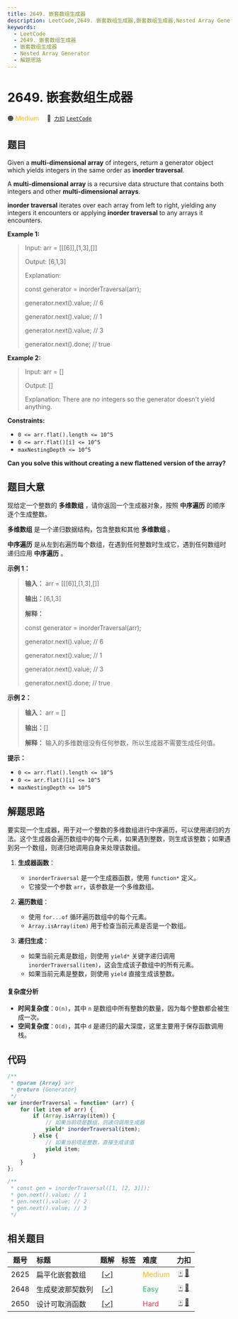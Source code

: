 ```yaml
---
title: 2649. 嵌套数组生成器
description: LeetCode,2649. 嵌套数组生成器,嵌套数组生成器,Nested Array Generator,解题思路
keywords:
  - LeetCode
  - 2649. 嵌套数组生成器
  - 嵌套数组生成器
  - Nested Array Generator
  - 解题思路
---
```


# 2649. 嵌套数组生成器

🟠 <font color=#ffb800>Medium</font>&emsp; 🔗&ensp;[`力扣`](https://leetcode.cn/problems/nested-array-generator) [`LeetCode`](https://leetcode.com/problems/nested-array-generator)

## 题目

Given a **multi-dimensional array** of integers, return a generator object
which yields integers in the same order as **inorder traversal**.

A **multi-dimensional array** is a recursive data structure that contains
both integers and other **multi-dimensional arrays**.

**inorder traversal** iterates over each array from left to right, yielding
any integers it encounters or applying **inorder traversal** to any arrays it
encounters.

**Example 1:**

> Input: arr = [[[6]],[1,3],[]]
>
> Output: [6,1,3]
>
> Explanation:
>
> const generator = inorderTraversal(arr);
>
> generator.next().value; // 6
>
> generator.next().value; // 1
>
> generator.next().value; // 3
>
> generator.next().done; // true

**Example 2:**

> Input: arr = []
>
> Output: []
>
> Explanation: There are no integers so the generator doesn't yield anything.

**Constraints:**

- `0 <= arr.flat().length <= 10^5`
- `0 <= arr.flat()[i] <= 10^5`
- `maxNestingDepth <= 10^5`

**Can you solve this without creating a new flattened version of the array?**

## 题目大意

现给定一个整数的 **多维数组** ，请你返回一个生成器对象，按照 **中序遍历** 的顺序逐个生成整数。

**多维数组** 是一个递归数据结构，包含整数和其他 **多维数组** 。

**中序遍历** 是从左到右遍历每个数组，在遇到任何整数时生成它，遇到任何数组时递归应用 **中序遍历** 。

**示例 1：**

> **输入：** arr = [[[6]],[1,3],[]]
>
> **输出：**[6,1,3]
>
> **解释：**
>
> const generator = inorderTraversal(arr);
>
> generator.next().value; // 6
>
> generator.next().value; // 1
>
> generator.next().value; // 3
>
> generator.next().done; // true

**示例 2：**

> **输入：** arr = []
>
> **输出：**[]
>
> **解释：** 输入的多维数组没有任何参数，所以生成器不需要生成任何值。

**提示：**

- `0 <= arr.flat().length <= 10^5`
- `0 <= arr.flat()[i] <= 10^5`
- `maxNestingDepth <= 10^5`

## 解题思路

要实现一个生成器，用于对一个整数的多维数组进行中序遍历，可以使用递归的方法。这个生成器会遍历数组中的每个元素，如果遇到整数，则生成该整数；如果遇到另一个数组，则递归地调用自身来处理该数组。

1. **生成器函数**：

   - `inorderTraversal` 是一个生成器函数，使用 `function*` 定义。
   - 它接受一个参数 `arr`，该参数是一个多维数组。

2. **遍历数组**：

   - 使用 `for...of` 循环遍历数组中的每个元素。
   - `Array.isArray(item)` 用于检查当前元素是否是一个数组。

3. **递归生成**：
   - 如果当前元素是数组，则使用 `yield*` 关键字递归调用 `inorderTraversal(item)`，这会生成该子数组中的所有元素。
   - 如果当前元素是整数，则使用 `yield` 直接生成该整数。

#### 复杂度分析

- **时间复杂度**：`O(n)`，其中 `n` 是数组中所有整数的数量，因为每个整数都会被生成一次。
- **空间复杂度**：`O(d)`，其中 `d` 是递归的最大深度，这里主要用于保存函数调用栈。

## 代码

```javascript
/**
 * @param {Array} arr
 * @return {Generator}
 */
var inorderTraversal = function* (arr) {
	for (let item of arr) {
		if (Array.isArray(item)) {
			// 如果当前项是数组，则递归调用生成器
			yield* inorderTraversal(item);
		} else {
			// 如果当前项是整数，直接生成该值
			yield item;
		}
	}
};

/**
 * const gen = inorderTraversal([1, [2, 3]]);
 * gen.next().value; // 1
 * gen.next().value; // 2
 * gen.next().value; // 3
 */
```

## 相关题目

<!-- prettier-ignore -->
| 题号 | 标题 | 题解 | 标签 | 难度 | 力扣 |
| :------: | :------ | :------: | :------ | :------ | :------: |
| 2625 | 扁平化嵌套数组 | [[✓]](/problem/2625.md) |  | <font color=#ffb800>Medium</font> | [🀄️](https://leetcode.cn/problems/flatten-deeply-nested-array) [🔗](https://leetcode.com/problems/flatten-deeply-nested-array) |
| 2648 | 生成斐波那契数列 | [[✓]](/problem/2648.md) |  | <font color=#15bd66>Easy</font> | [🀄️](https://leetcode.cn/problems/generate-fibonacci-sequence) [🔗](https://leetcode.com/problems/generate-fibonacci-sequence) |
| 2650 | 设计可取消函数 | [[✓]](/problem/2650.md) |  | <font color=#ff334b>Hard</font> | [🀄️](https://leetcode.cn/problems/design-cancellable-function) [🔗](https://leetcode.com/problems/design-cancellable-function) |